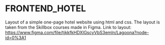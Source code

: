 # FRONTEND_HOTEL
Layout of a simple one-page hotel website using html and css. The layout is taken from the Skillbox courses made in Figma.
Link to layout: https://www.figma.com/file/tjkkfkHDXlGscyVbS3emln/Lagoona?node-id=0%3A1
